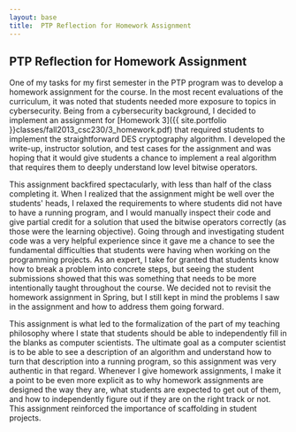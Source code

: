 ```yaml
---
layout: base
title:  PTP Reflection for Homework Assignment
---
```


PTP Reflection for Homework Assignment
--------------------------------------
One of my tasks for my first semester in the PTP program was to develop a homework assignment for the course. In the most recent evaluations of the curriculum, it was noted that students needed more exposure to topics in cybersecurity. Being from a cybersecurity background, I decided to implement an assignment for [Homework 3]({{ site.portfolio }}classes/fall2013_csc230/3_homework.pdf) that required students to implement the straightforward DES cryptography algorithm. I developed the write-up, instructor solution, and test cases for the assignment and was hoping that it would give students a chance to implement a real algorithm that requires them to deeply understand low level bitwise operators.

This assignment backfired spectacularly, with less than half of the class completing it. When I realized that the assignment might be well over the students' heads, I relaxed the requirements to where students did not have to have a running program, and I would manually inspect their code and give partial credit for a solution that used the bitwise operators correctly (as those were the learning objective). Going through and investigating student code was a very helpful experience since it gave me a chance to see the fundamental difficulties that students were having when working on the programming projects. As an expert, I take for granted that students know how to break a problem into concrete steps, but seeing the student submissions showed that this was something that needs to be more intentionally taught throughout the course. We decided not to revisit the homework assignment in Spring, but I still kept in mind the problems I saw in the assignment and how to address them going forward.

This assignment is what led to the formalization of the part of my teaching philosophy where I state that students should be able to independently fill in the blanks as computer scientists. The ultimate goal as a computer scientist is to be able to see a description of an algorithm and understand how to turn that description into a running program, so this assignment was very authentic in that regard. Whenever I give homework assignments, I make it a point to be even more explicit as to why homework assignments are designed the way they are, what students are expected to get out of them, and how to independently figure out if they are on the right track or not. This assignment reinforced the importance of scaffolding in student projects.

